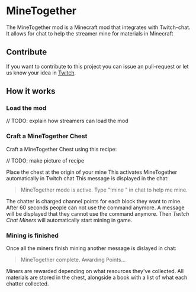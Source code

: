 # MineTogether

The MineTogether mod is a Minecraft mod that integrates with Twitch-chat.
It allows for chat to help the streamer mine for materials in Minecraft

## Contribute

If you want to contribute to this project you can issue an pull-request or let us know your idea in [Twitch](https://twitch.tv/trysomethingdev). 

## How it works

### Load the mod

// TODO: explain how streamers can load the mod

### Craft a MineTogether Chest

Craft a MineTogether Chest using this recipe:

// TODO: make picture of recipe

Place the chest at the origin of your mine
This activates MineTogether automatically in Twitch chat
This message is displayed in the chat:
> MineTogether mode is active. Type "!mine <NumberOfBlocks>" in chat to help me mine.

The chatter is charged channel points for each block they want to mine.
After 60 seconds people can not use the command anymore. A message will be displayed that they cannot 
use the command anymore. Then *Twitch Chat Miners* will automatically start mining in game.

### Mining is finished
Once all the miners finish mining another message is dislayed in chat:
> MineTogether complete. Awarding Points...

Miners are rewarded depending on what resources they've collected. All materials are stored in the chest,
alongside a book with a list of what each chatter collected.
